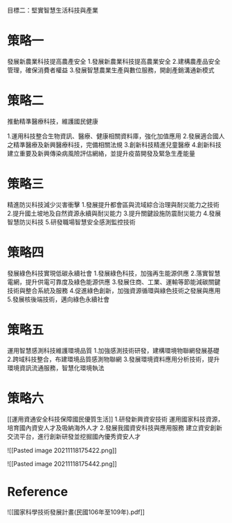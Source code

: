 目標二：堅實智慧生活科技與產業

# 策略一
發展新農業科技提高農產安全
1.發展新農業科技提高農業安全
2.建構農產品安全管理，確保消費者權益
3.發展智慧農業生產與數位服務，開創產銷溝通新模式

# 策略二
推動精準醫療科技，維護國民健康

1.運用科技整合生物資訊、醫療、健康相關資料庫，強化加值應用
2.發展適合國人之精準醫療及新興醫療科技，完備相關法規
3.創新科技精進兒童醫療
4.創新科技建立重要及新興傳染病風險評估網絡，並提升疫苗開發及緊急生產能量

# 策略三
精進防災科技減少災害衝擊
1.發展提升都會區與流域綜合治理與耐災能力之技術
2.提升國土坡地及自然資源永續與耐災能力
3.提升關鍵設施防震耐災能力
4.發展智慧防災科技
5.研發職場智慧安全感測監控技術

# 策略四
發展綠色科技實現低碳永續社會
1.發展綠色科技，加強再生能源供應
2.落實智慧電網，提升供電可靠度及綠色能源供應
3.發展住商、工業、運輸等節能減碳關鍵技術與整合系統及服務
4.促進綠色創新，加強資源循環與綠色技術之發展與應用
5.發展核後端技術，邁向綠色永續社會

# 策略五
運用智慧感測科技維護環境品質
1.加強感測技術研發，建構環境物聯網發展基礎
2.跨域科技整合，布建環境品質感測物聯網
3.發展環境資料應用分析技術，提升環境資訊流通服務，智慧化環境執法

# 策略六
[[運用資通安全科技保障國民優質生活]]
1.研發新興資安技術
運用國家科技資源，培育國內資安人才及吸納海外人才
2.發展我國資安科技與應用服務
建立資安創新交流平台，進行創新研發並挖掘國內優秀資安人才

![[Pasted image 20211118175422.png]]

![[Pasted image 20211118175442.png]]

 # Reference
 ![[國家科學技術發展計畫(民國106年至109年).pdf]]